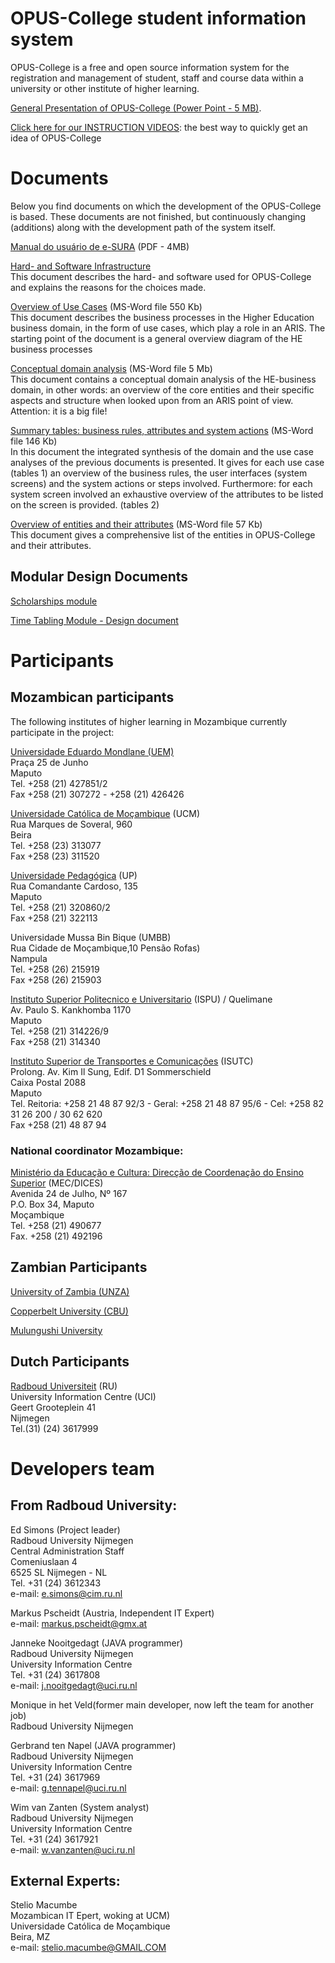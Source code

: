 # OPUS-College student information system

OPUS-College is a free and open source information system for the registration and management of student, staff and course data within a university or other institute of higher learning.

[General Presentation of OPUS-College (Power Point - 5 MB)](opus-docs/presentations/general/OPUS-College_presentation_May2011.pdf).

[Click here for our INSTRUCTION VIDEOS](opus-docs/presentations/instruction_material): the best way to quickly get an idea of OPUS-College  

# Documents

Below you find documents on which the development of the OPUS-College is based. These documents are not finished, but continuously changing (additions) along with the development path of the system itself.

[Manual do usuário de e-SURA](opus-docs/manuals/e-SURA-manual-de-usuario.pdf) (PDF - 4MB)  

     
[Hard- and Software Infrastructure](opus-docs/design/Infrastructure_OPUS-College.doc)  
    This document describes the hard- and software used for OPUS-College and explains the reasons for the choices made.

     
[Overview of Use Cases](opus-docs/usecases/Use_Cases.doc) (MS-Word file 550 Kb)  
This document describes the business processes in the Higher Education business domain, in the form of use cases, which play a role in an ARIS. The starting point of the document is a general overview diagram of the HE business processes

     
[Conceptual domain analysis](opus-docs/design/Conceptual_Domain.doc) (MS-Word file 5 Mb)  
    This document contains a conceptual domain analysis of the HE-business domain, in other words: an overview of the core entities and their specific aspects and structure when looked upon from an ARIS point of view. Attention: it is a big file!

     
[Summary tables: business rules, attributes and system actions](opus-docs/datamodel/Summary_tables.doc) (MS-Word file 146 Kb)  
In this document the integrated synthesis of the domain and the use case analyses of the previous documents is presented. It gives for each use case (tables 1) an overview of the business rules, the user interfaces (system screens) and the system actions or steps involved. Furthermore: for each system screen involved an exhaustive overview of the attributes to be listed on the screen is provided. (tables 2)

     
[Overview of entities and their attributes](opus-docs/datamodel/Table_attributes.doc) (MS-Word file 57 Kb)  
This document gives a comprehensive list of the entities in OPUS-College and their attributes.

## Modular Design Documents

[Scholarships module](scholarship/doc/design/)
     
[Time Tabling Module - Design document](timetable/doc/design/FO/design_timetablemodule.pdf)

# Participants

## Mozambican participants

The following institutes of higher learning in Mozambique currently participate in the project: 	  	 

[Universidade Eduardo Mondlane (UEM)](http://www.uem.mz/)  
Praça 25 de Junho  
Maputo  
Tel. +258 (21) 427851/2  
Fax +258 (21) 307272 - +258 (21) 426426  


[Universidade Católica de Moçambique](http://www.ucm.ac.mz/) (UCM)  
Rua Marques de Soveral, 960  
Beira  
Tel. +258 (23) 313077  
Fax +258 (23) 311520  

[Universidade Pedagógica](http://www.up.ac.mz/) (UP)  
Rua Comandante Cardoso, 135  
Maputo  
Tel. +258 (21) 320860/2  
Fax +258 (21) 322113  

Universidade Mussa Bin Bique (UMBB)  
Rua Cidade de Moçambique,10 Pensão Rofas)  
Nampula  
Tel. +258 (26) 215919  
Fax +258 (26) 215903  
 
[Instituto Superior Politecnico e Universitario](http://www.ispu.ac.mz/) (ISPU) / Quelimane  
Av. Paulo S. Kankhomba 1170  
Maputo  
Tel. +258 (21) 314226/9  
Fax +258 (21) 314340  
 
[Instituto Superior de Transportes e Comunicações](http://www.transcom.co.mz/isutc/) (ISUTC)  
Prolong. Av. Kim Il Sung, Edif. D1 Sommerschield  
Caixa Postal 2088  
Maputo  
Tel. Reitoria: +258 21 48 87 92/3 - Geral: +258 21 48 87 95/6 - Cel: +258 82 31 26 200 / 30 62 620  
Fax +258 (21) 48 87 94  


### National coordinator Mozambique:
[Ministério da Educação e Cultura: Direcção de Coordenação do Ensino Superior](http://www.mec.gov.mz/dep.php?p=13) (MEC/DICES)  
Avenida 24 de Julho, Nº 167  
P.O. Box 34, Maputo  
Moçambique  
Tel. +258 (21) 490677  
Fax. +258 (21) 492196  

## Zambian Participants

[University of Zambia (UNZA)](http://www.unza.zm/)

[Copperbelt University (CBU)](http://www.cbu.edu.zm/)

[Mulungushi University](http://http//www.mu.ac.zm//)

## Dutch Participants
	  	 
[Radboud Universiteit](http://www.ru.nl/english/) (RU)  
University Information Centre (UCI)  
Geert Grooteplein 41  
Nijmegen  
Tel.(31) (24) 3617999  

# Developers team

## From Radboud University:
Ed Simons (Project leader)  
Radboud University Nijmegen  
Central Administration Staff  
Comeniuslaan 4  
6525 SL Nijmegen - NL  
Tel. +31 (24) 3612343  
e-mail: e.simons@cim.ru.nl  

Markus Pscheidt (Austria, Independent IT Expert)  
e-mail: markus.pscheidt@gmx.at  
 	
Janneke Nooitgedagt (JAVA programmer)  
Radboud University Nijmegen  
University Information Centre  
Tel. +31 (24) 3617808  
e-mail: j.nooitgedagt@uci.ru.nl  

Monique in het Veld(former main developer, now left the team for another job)  
Radboud University Nijmegen  

Gerbrand ten Napel (JAVA programmer)  
Radboud University Nijmegen  
University Information Centre  
Tel. +31 (24) 3617969  
e-mail: g.tennapel@uci.ru.nl  

Wim van Zanten (System analyst)  
Radboud University Nijmegen  
University Information Centre  
Tel. +31 (24) 3617921  
e-mail: w.vanzanten@uci.ru.nl  

## External Experts:
Stelio Macumbe  
Mozambican IT Epert, woking at UCM)  
Universidade Católica de Moçambique  
Beira, MZ  
e-mail: stelio.macumbe@GMAIL.COM  
